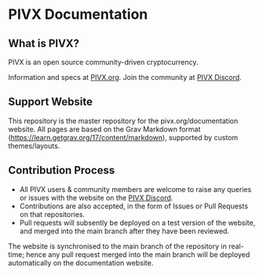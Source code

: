 PIVX Documentation
=====================================

## What is PIVX?

PIVX is an open source community-driven cryptocurrency.

Information and specs at [PIVX.org](https://www.pivx.org/). Join the community at [PIVX Discord](https://discord.PIVX.org).

## Support Website

This repository is the master repository for the pivx.org/documentation website.
All pages are based on the Grav Markdown format (https://learn.getgrav.org/17/content/markdown), supported by custom themes/layouts.

## Contribution Process

* All PIVX users & community members are welcome to raise any queries or issues with the website on the [PIVX Discord](https://discord.PIVX.org).
* Contributions are also accepted, in the form of Issues or Pull Requests on that repositories.
* Pull requests will subsently be deployed on a test version of the website, and merged into the main branch after they have been reviewed.

The website is synchronised to the main branch of the repository in real-time; hence any pull request merged into the main branch will be deployed automatically on the documentation website.
